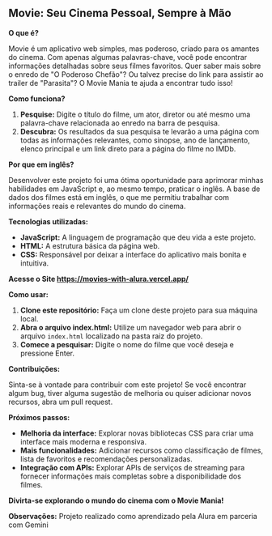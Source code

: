 
## **Movie: Seu Cinema Pessoal, Sempre à Mão**

**O que é?**

Movie é um aplicativo web simples, mas poderoso, criado para os amantes do cinema. Com apenas algumas palavras-chave, você pode encontrar informações detalhadas sobre seus filmes favoritos. Quer saber mais sobre o enredo de "O Poderoso Chefão"? Ou talvez precise do link para assistir ao trailer de "Parasita"? O Movie Mania te ajuda a encontrar tudo isso!

**Como funciona?**

1. **Pesquise:** Digite o título do filme, um ator, diretor ou até mesmo uma palavra-chave relacionada ao enredo na barra de pesquisa.
2. **Descubra:** Os resultados da sua pesquisa te levarão a uma página com todas as informações relevantes, como sinopse, ano de lançamento, elenco principal e um link direto para a página do filme no IMDb.

**Por que em inglês?**

Desenvolver este projeto foi uma ótima oportunidade para aprimorar minhas habilidades em JavaScript e, ao mesmo tempo, praticar o inglês. A base de dados dos filmes está em inglês, o que me permitiu trabalhar com informações reais e relevantes do mundo do cinema.

**Tecnologias utilizadas:**

* **JavaScript:** A linguagem de programação que deu vida a este projeto.
* **HTML:** A estrutura básica da página web.
* **CSS:** Responsável por deixar a interface do aplicativo mais bonita e intuitiva.

**Acesse o Site https://movies-with-alura.vercel.app/**

**Como usar:**

1. **Clone este repositório:** Faça um clone deste projeto para sua máquina local.
2. **Abra o arquivo index.html:** Utilize um navegador web para abrir o arquivo `index.html` localizado na pasta raiz do projeto.
3. **Comece a pesquisar:** Digite o nome do filme que você deseja e pressione Enter.

**Contribuições:**

Sinta-se à vontade para contribuir com este projeto! Se você encontrar algum bug, tiver alguma sugestão de melhoria ou quiser adicionar novos recursos, abra um pull request.

**Próximos passos:**

* **Melhoria da interface:** Explorar novas bibliotecas CSS para criar uma interface mais moderna e responsiva.
* **Mais funcionalidades:** Adicionar recursos como classificação de filmes, lista de favoritos e recomendações personalizadas.
* **Integração com APIs:** Explorar APIs de serviços de streaming para fornecer informações mais completas sobre a disponibilidade dos filmes.

**Divirta-se explorando o mundo do cinema com o Movie Mania!**

**Observações:**
Projeto realizado como aprendizado pela Alura em parceria com Gemini
